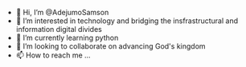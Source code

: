- 👋 Hi, I’m @AdejumoSamson
- 👀 I’m interested in technology and bridging the insfrastructural and information digital divides
- 🌱 I’m currently learning python
- 💞️ I’m looking to collaborate on advancing God's kingdom
- 📫 How to reach me ...

<!---
AdejumoSamson/AdejumoSamson is a ✨ special ✨ repository because its `README.md` (this file) appears on your GitHub profile.
You can click the Preview link to take a look at your changes.
--->
